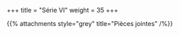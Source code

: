 +++
title = "Série VI"
weight = 35
+++

<!--
# :construction:
-->
 
{{% attachments style="grey" title="Pièces jointes" /%}}

<!--
Le Quiz/QCM de cette série est à poster sur Moodle au plus tard le mardi 29 septembre à 23h59!!

Corrigé disponible le 30 septembre 2020.
-->